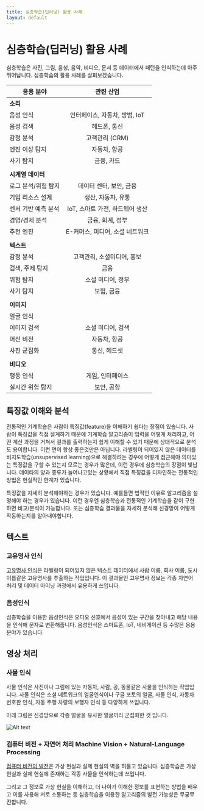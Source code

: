 ```yaml
---
title: 심층학습(딥러닝) 활용 사례
layout: default
---
```


# 심층학습(딥러닝) 활용 사례

심층학습은 사진, 그림, 음성, 음악, 비디오, 문서 등 데이터에서 패턴을 인식하는데 아주 뛰어납니다.
심층학습의 활용 사례를 살펴보겠습니다.

| 응용 분야  | 관련 산업 | 
| ------------- |:-------------:| 
| **소리** |       |
| 음성 인식 | 인터페이스, 자동차, 방범, IoT |
| 음성 검색|헤드폰, 통신 |
| 감정 분석|고객관리 (CRM) |
| 엔진 이상 탐지| 자동차, 항공|
| 사기 탐지| 금융, 카드|
| | |
| **시계열 데이터**| |
| 로그 분석/위험 탐지| 데이터 센터, 보안, 금융|
| 기업 리소스 설계| 생산, 자동차, 유통|
|센서 기반 예측 분석 |IoT, 스마트 가전, 하드웨어 생산 |
|경영/경제 분석 | 금융, 회계, 정부|
| 추천 엔진| E-커머스, 미디어, 소셜 네트워크|
| | |
| **텍스트** | |
|감정 분석 |고객관리, 소셜미디어, 홍보 |
| 검색, 주제 탐지| 금융|
| 위험 탐지| 소셜 미디어, 정부|
| 사기 탐지| 보험, 금융|
| | |
| **이미지** | |
| 얼굴 인식| |
| 이미지 검색| 소셜 미디어, 검색|
| 머신 비전| 자동차, 항공|
| 사진 군집화| 통신, 헤드셋|
| | |
| **비디오**| |
| 행동 인식| 게임, 인터페이스|
| 실시간 위험 탐지| 보안, 공항|

## 특징값 이해와 분석

전통적인 기계학습은 사람이 특징값(feature)을 이해하기 쉽다는 장점이 있습니다. 사람이 특징값을 직접 설계하기 때문에 기계학습 알고리즘이 입력을 어떻게 처리하고, 어떤 계산 과정을 거쳐서 결과를 출력하는지 쉽게 이해할 수 있기 때문에 상대적으로 분석도 용이합니다. 이런 면이 항상 좋은것만은 아닙니다. 라벨링이 되어있지 않은 데이터를 비지도학습(unsupervised learning)으로 해결하려는 경우에 어떻게 접근해야 의미있는 특징값을 구할 수 있는지 모르는 경우가 많은데, 이런 경우에 심층학습의 장점이 빛납니다. 데이타의 양과 종류가 늘어나고있는 상황에서 직접 특징값을 디자인하는 전통적인 방법은 현실적인 한계가 있습니다.

특징값을 자세히 분석해야하는 경우가 있습니다. 예를들면 법적인 이유로 알고리즘을 설명해야 하는 경우가 있습니다. 이런 경우엔 심층학습과 전통적인 기계학습을 같이 구현하면 비교/분석이 가능합니다. 또는 심층학습 결과물을 자세히 분석해 신경망이 어떻게 작동하는지를 알아내야합니다.

## 텍스트

### 고유명사 인식

[고유명사 인식](https://en.wikipedia.org/wiki/Named-entity_recognition)은 라벨링이 되어있지 않은 텍스트 데이터에서 사람 이름, 회사 이름, 도시 이름같은 고유명사를 추출하는 작업입니다. 이 결과물인 고유명사 정보는 각종 자연어 처리 및 데이터 마이닝 과정에서 유용하게 쓰입니다.

### 음성인식

심층학습을 이용한 음성인식은 오디오 신호에서 음성이 있는 구간을 찾아내고 해당 내용을 인식해 문자로 변환해줍니다. 음성인식은 스마트폰, IoT, 네비게이션 등 수많은 응용분야가 있습니다.

## 영상 처리 

### 사물 인식

사물 인식은 사진이나 그림에 있는 자동차, 사람, 공, 동물같은 사물을 인식하는 작업입니다. 사물 인식은 소셜 네트워크의 얼굴인식이나 구글 포토의 얼굴, 사물 인식, 자동차 번호판 인식, 자동 주행 차량의 보행자 인식 등 다양하게 쓰입니다.

아래 그림은 신경망으로 각종 얼굴을 유사한 얼굴끼리 군집화한 것 입니다.

![Alt text](../img/faces_tsne.jpg)

### 컴퓨터 비전 + 자연어 처리 Machine Vision + Natural-Language Processing

[컴퓨터 비전의 발전](http://pando.com/2014/02/16/convergence-what-happens-when-virtual-realities-take-over/)은 가상 현실과 실제 현실의 벽을 허물고 있습니다. 심층학습은 가상 현실과 실제 현실에 존재하는 각종 사물을 인식하는데 쓰입니다.

그리고 그 정보로 가상 현실을 이해하고, 더 나아가 이해한 정보를 표현하는 방법을 배우고 이를 사용해 서로 소통하는 등 심층학습을 이용한 알고리즘의 발전 가능성은 무궁무진합니다.
